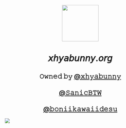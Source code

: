 
  <div align="center">
  <img style="width:120px"; src="https://camo.githubusercontent.com/c1f16cc083c5900daa538721d1f3ae64c758cb4dc615da66e449e21a4e651fff/68747470733a2f2f7868796162756e6e792e6769746875622e696f2f6d61696e2f6173736574732f786879612e706e67">
  <h1>𝘹𝘩𝘺𝘢𝘣𝘶𝘯𝘯𝘺.𝘰𝘳𝘨</h1>
  <h2>𝙾𝚠𝚗𝚎𝚍 𝚋𝚢 <a href="https://github.com/xhyabunny">@𝚡𝚑𝚢𝚊𝚋𝚞𝚗𝚗𝚢</a></h2>
  <h2><a href="https://github.com/SanicBTW">@𝚂𝚊𝚗𝚒𝚌𝙱𝚃𝚆</a></h2>
  <h2><a href="https://github.com/boniikawaiidesu">@𝚋𝚘𝚗𝚒𝚒𝚔𝚊𝚠𝚊𝚒𝚒𝚍𝚎𝚜𝚞</a></h2>
  </div>
  
‎ [![](https://img.shields.io/badge/API-yellow?style=for-the-badge)](https://xhyabunny.github.io/the404)



